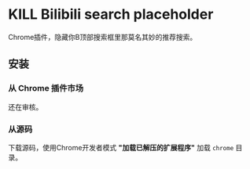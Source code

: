 # KILL Bilibili search placeholder

Chrome插件，隐藏你B顶部搜索框里那莫名其妙的推荐搜索。

## 安装

### 从 Chrome 插件市场

还在审核。

### 从源码

下载源码，使用Chrome开发者模式 **"加载已解压的扩展程序"** 加载 `chrome` 目录。

